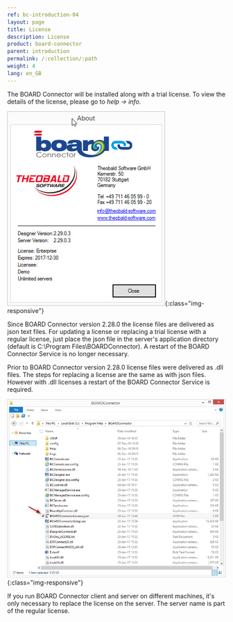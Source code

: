 ```yaml
---
ref: bc-introduction-04
layout: page
title: License
description: License
product: board-connector
parent: introduction
permalink: /:collection/:path
weight: 4
lang: en_GB
---
```


The BOARD Connector will be installed along with a trial license.  To view the details of the license, please go to *help -> info*.

![BOARDConnector_Demo_License](/img/content/BOARDConnector_Demo_License.jpg){:class="img-responsive"}

Since BOARD Connector version 2.28.0 the license files are delivered as json text files. For updating a license or replacing a trial license with a regular license, just place the json file in the server's application directory (default is C:\Program Files\BOARDConnector). A restart of the BOARD Connector Service is no longer necessary.

Prior to BOARD Connector version 2.28.0 license files were delivered as .dll files. The steps for replacing a license are the same as with json files. However with .dll licenses a restart of the BOARD Connector Service is required.

![BOARDConnector_License_Folder](/img/content/BOARDConnector_License_Folder.jpg){:class="img-responsive"}

If you run BOARD Connector client and server on different machines, it's only necessary to replace the license on the server.
The server name is part of the regular license.

